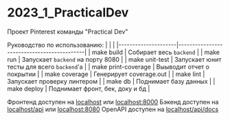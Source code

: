 # 2023_1_PracticalDev

Проект Pinterest команды "Practical Dev"

Руководство по использованию:
| | |
|---------------------|--------------------------------------------|
| make build          | Собирает весь `backend`                    |
| make run            | Запускает `backend` на порту 8080          |
| make unit-test      | Запускает юнит тесты для всего `backend`'a |
| make print-coverage | Выыводит отчет о покрытии                  |
| make coverage       | Генерирует coverage.out                    |
| make lint           | Запускает проверку линтером                |
| make db             | Поднимает базу данных                      |
| make deploy         | Поднимает фронт, бек, доку и бд            |

Фронтенд доступен на [localhost](localhost) или [localhost:8000](localhost:8000)
Бэкенд доступен на [localhost/api](localhost/api) или [localhost:8080](localhost:8080)
OpenAPI доступен на [localhost/api/docs](localhost/api/docs)
